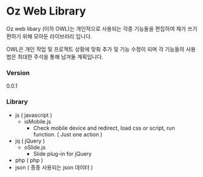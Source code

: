 # Oz Web Library

Oz web libary (이하 OWL)는 개인적으로 사용되는 각종 기능들을 편집하여 제가 쓰기 편하기 위해 모아둔 라이브러리 입니다.

OWL은 개인 작업 및 프로젝트 상황에 맞춰 추가 및 기능 수정이 되며 각 기능들의 사용법은 최대한 주석을 통해 남겨둘 계획입니다.

### Version
0.0.1

### Library
- js ( javascript )
  - isMobile.js
    - Check mobile device and redirect, load css or script, run function. ( Just one action )
- jq ( jQuery )
  - oSlide.js
    - Slide plug-in for jQuery
- php ( php )
- json ( 종종 사용되는 json 데이터 )